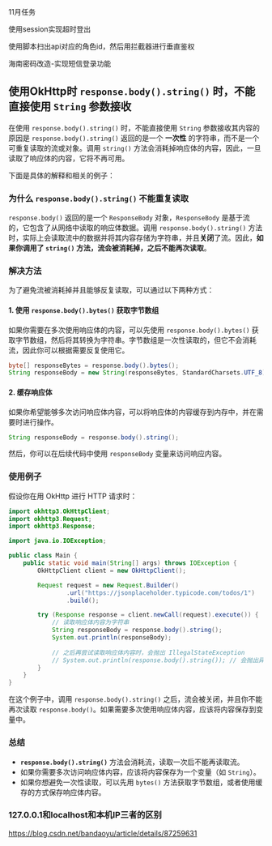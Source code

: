 

11月任务

使用session实现超时登出

使用脚本扫出api对应的角色id，然后用拦截器进行垂直鉴权

海南密码改造-实现短信登录功能





## 使用OkHttp时 `response.body().string()` 时，不能直接使用 `String` 参数接收

在使用 `response.body().string()` 时，不能直接使用 `String` 参数接收其内容的原因是 `response.body().string()` 返回的是一个 **一次性** 的字符串，而不是一个可重复读取的流或对象。调用 `string()` 方法会消耗掉响应体的内容，因此，一旦读取了响应体的内容，它将不再可用。

下面是具体的解释和相关的例子：

### 为什么 `response.body().string()` 不能重复读取
`response.body()` 返回的是一个 `ResponseBody` 对象，`ResponseBody` 是基于流的，它包含了从网络中读取的响应体数据。调用 `response.body().string()` 方法时，实际上会读取流中的数据并将其内容存储为字符串，并且**关闭**了流。因此，**如果你调用了 `string()` 方法，流会被消耗掉，之后不能再次读取**。

### 解决方法
为了避免流被消耗掉并且能够反复读取，可以通过以下两种方式：

#### 1. 使用 `response.body().bytes()` 获取字节数组
如果你需要在多次使用响应体的内容，可以先使用 `response.body().bytes()` 获取字节数组，然后将其转换为字符串。字节数组是一次性读取的，但它不会消耗流，因此你可以根据需要反复使用它。

```java
byte[] responseBytes = response.body().bytes();
String responseBody = new String(responseBytes, StandardCharsets.UTF_8);
```

#### 2. 缓存响应体
如果你希望能够多次访问响应体内容，可以将响应体的内容缓存到内存中，并在需要时进行操作。

```java
String responseBody = response.body().string();
```

然后，你可以在后续代码中使用 `responseBody` 变量来访问响应内容。

### 使用例子
假设你在用 OkHttp 进行 HTTP 请求时：

```java
import okhttp3.OkHttpClient;
import okhttp3.Request;
import okhttp3.Response;

import java.io.IOException;

public class Main {
    public static void main(String[] args) throws IOException {
        OkHttpClient client = new OkHttpClient();

        Request request = new Request.Builder()
                .url("https://jsonplaceholder.typicode.com/todos/1")
                .build();

        try (Response response = client.newCall(request).execute()) {
            // 读取响应体内容为字符串
            String responseBody = response.body().string();
            System.out.println(responseBody);
            
            // 之后再尝试读取响应体内容时，会抛出 IllegalStateException
            // System.out.println(response.body().string()); // 会抛出异常
        }
    }
}
```

在这个例子中，调用 `response.body().string()` 之后，流会被关闭，并且你不能再次读取 `response.body()`。如果需要多次使用响应体内容，应该将内容保存到变量中。

### 总结
- **`response.body().string()`** 方法会消耗流，读取一次后不能再读取流。
- 如果你需要多次访问响应体内容，应该将内容保存为一个变量（如 `String`）。
- 如果你想避免一次性读取，可以先用 `bytes()` 方法获取字节数组，或者使用缓存的方式保存响应体内容。





### 127.0.0.1和localhost和本机IP三者的区别

https://blog.csdn.net/bandaoyu/article/details/87259631